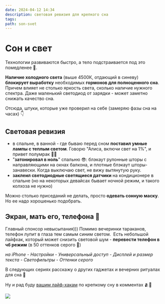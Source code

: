 ```yaml
---
date: 2024-04-12 14:34
description: световая ревизия для крепкого сна
tags: 
path: son-svet
---
```

# Сон и свет

Технологии развиваются быстро, а тело подстраивается под это помедленее 🥲. 

**Наличие холодного света** (выше 4500К, отдающий в синеву) **блокирует выработку** необходимых **гормонов для полноценного сна**. Причем влияет не столько яркость света, сколько наличие нужного спектра. Даже маленький светодиод от зарядки - может заметно снижать качество сна.   

Отсюда, штуки, которые уже проверил на себе (замеряю фазы сна на часах) 👇

## Световая ревизия

- в спальне, в ванной - где бываю перед сном **поставил умные лампы с теплым светом**. Говорю "Алиса, включи свет на 1%", и привет полумрак 🧛‍♂️
- "**затонировал в ноль**" спальню 😎: блэкаут рулонные шторы с направляющими на окнах балкона, и плотные блэкаут шторы-занавески. Когда выключаю свет, не вижу вытянутую руку. 
- **заклеил светодиодные светящиеся датчики** на кондиционере в спальне (но на некоторых девайсах бывает ночной режим, и такого колхоза не нужно)

Можно столько приседаний не делать, просто **одевать сонную маску**. Но ее надо хорошенько подобрать.   

## Экран, мать его, телефона 📱
Главный спонсор невысыпания))) Помимо вечеринки тараканов, телефон лупит в глаза тем самым синим светом. 
Есть небольшой лайфхак, который может снизить световой шум - **перевести телефон в чб режим** (в 50 оттенков серого 💃)

_на iPhone - Настройки - Универсальный доступ - Дисплей и размер текста - Светофильтры - Оттенки серого_

В следующих сериях расскажу о других гаджетах и вечерних ритуалах для сна 🙏 

Ну и рад буду [вашим лайф-хакам](https://t.me/serg_popyvanov_blog/51) по крепкому сну в комментах 🫂🙏

![](https://habrastorage.org/webt/j5/3e/i0/j53ei0-nf4mu60qqvtgrlmbjwdk.jpeg)